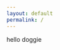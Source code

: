 ```yaml
---
layout: default
permalink: /
---
```


hello doggie

<script type="text/javascript" src="https://cdn.jsdelivr.net/npm/particles.js/particles.min.js"></script>
<script type="text/javascript" src="{{ "/assets/js/particles.js" | absolute_url }}"></script>